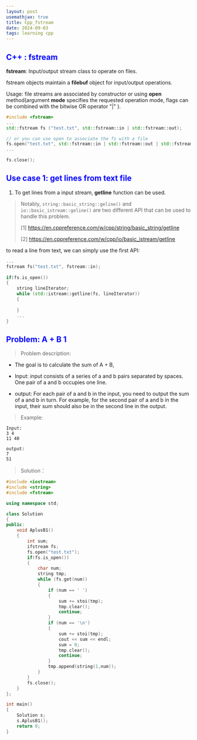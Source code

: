 ```yaml
---
layout: post
usemathjax: true
title: Cpp_fstream
date: 2024-09-03
tags: learning cpp
---
```


<!--# <span style="color: blue;"></span>-->
## <span style="color: blue;">C++ : fstream</span>

**fstream**: Input/output stream class to operate on files.

fstream objects maintain a **filebuf** object for input/output operations.

Usage: file streams are associated by constructor or using **open** method(argument **mode** specifies the requested operation mode, flags can be combined with the bitwise OR operator "|"
).

```cpp
#include <fstream>
...
std::fstream fs ("test.txt", std::fstream::in | std::fstream::out);

// or you can use open to associate the fs with a file
fs.open("test.txt", std::fstream::in | std::fstream::out | std::fstream::app);
...

fs.close();
```

<!--more-->
## <span style="color: blue;">Use case 1: get lines from text file</span>

1. To get lines from a input stream, **getline** function can be used.
   
> Notably, ```string::basic_string::geline()``` and ```io::basic_istream::geline()``` are two different API that can be used to handle this problem.
> 
> [1] https://en.cppreference.com/w/cpp/string/basic_string/getline
> 
> [2] https://en.cppreference.com/w/cpp/io/basic_istream/getline

to read a line from text, we can simply use the first API:
```cpp
...
fstream fs("test.txt", fstream::in);
        
if(fs.is_open())
{   
    string lineIterator;
    while (std::istream::getline(fs, lineIterator))
    {
        
    }
    ...
}
```

## <span style="color: blue;">Problem: A + B 1</span>

> Problem description:
- The goal is to calculate the sum of A + B,

- Input: input consists of a series of a and b pairs separated by spaces. One pair of a and b occupies one line. 
- output: For each pair of a and b in the input, you need to output the sum of a and b in turn. For example, for the second pair of a and b in the input, their sum should also be in the second line in the output.
> Example:

```
Input:
3 4
11 40

output:
7
51
```

> Solution：

```cpp
#include <iostream>
#include <string>
#include <fstream>

using namespace std;

class Solution
{
public:
    void AplusB1()
    {
        int sum;
        ifstream fs;
        fs.open("test.txt");
        if(fs.is_open())
        {   
            char num;
            string tmp;
            while (fs.get(num))
            {
                if (num == ' ')
                {
                    sum += stoi(tmp);
                    tmp.clear();
                    continue;
                }
                if (num == '\n')
                {   
                    sum += stoi(tmp);
                    cout << sum << endl;
                    sum = 0;
                    tmp.clear();
                    continue;
                }
                tmp.append(string(1,num));
            }
        }  
        fs.close();
    }
};

int main()
{
    Solution s;
    s.AplusB1();
    return 0;
}
```
